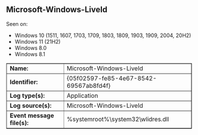 ## Microsoft-Windows-LiveId

Seen on:
* Windows 10 (1511, 1607, 1703, 1709, 1803, 1809, 1903, 1909, 2004, 20H2)
* Windows 11 (21H2)
* Windows 8.0
* Windows 8.1

<table border="1" class="docutils">
  <tbody>
    <tr>
      <td><b>Name:</b></td>
      <td>Microsoft-Windows-LiveId</td>
    </tr>
    <tr>
      <td><b>Identifier:</b></td>
      <td>{05f02597-fe85-4e67-8542-69567ab8fd4f}</td>
    </tr>
    <tr>
      <td><b>Log type(s):</b></td>
      <td>Application</td>
    </tr>
    <tr>
      <td><b>Log source(s):</b></td>
      <td>Microsoft-Windows-LiveId</td>
    </tr>
    <tr>
      <td><b>Event message file(s):</b></td>
      <td>%systemroot%\system32\wlidres.dll</td>
    </tr>
  </tbody>
</table>

&nbsp;

